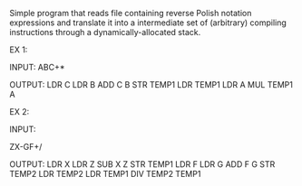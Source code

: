 Simple program that reads file containing reverse Polish notation expressions and translate it 
into a intermediate set of (arbitrary) compiling instructions through a dynamically-allocated stack.

EX 1:

INPUT:
ABC+*

OUTPUT:
LDR C
LDR B
ADD C B
STR TEMP1
LDR TEMP1
LDR A
MUL TEMP1 A

EX 2:

INPUT:

ZX-GF+/

OUTPUT:
LDR X
LDR Z
SUB X Z
STR TEMP1
LDR F
LDR G
ADD F G
STR TEMP2
LDR TEMP2
LDR TEMP1
DIV TEMP2 TEMP1

